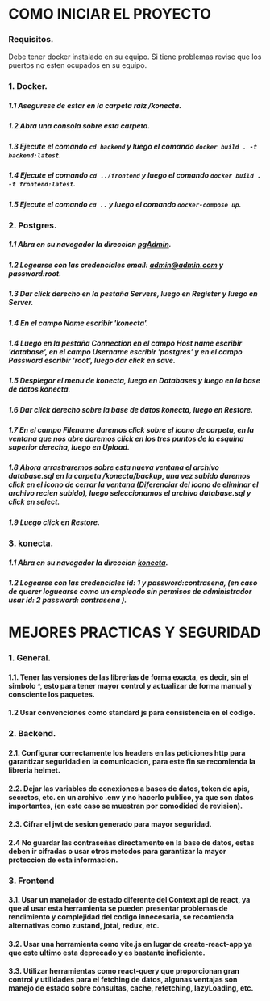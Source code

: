 # COMO INICIAR EL PROYECTO

### Requisitos.
Debe tener docker instalado en su equipo.
Si tiene problemas revise que los puertos no esten ocupados en su equipo.

### 1. Docker.

##### 1.1 Asegurese de estar en la carpeta raiz /konecta.
##### 1.2 Abra una consola sobre esta carpeta.
##### 1.3 Ejecute el comando `cd backend` y luego el comando `docker build . -t backend:latest`.
##### 1.4 Ejecute el comando `cd ../frontend` y luego el comando `docker build . -t frontend:latest`.
##### 1.5 Ejecute el comando `cd ..` y luego el comando `docker-compose up`.

### 2. Postgres.

##### 1.1 Abra en su navegador la direccion [pgAdmin](http://localhost:5050/).
##### 1.2 Logearse con las credenciales email: admin@admin.com y password:root.
##### 1.3 Dar click derecho en la pestaña Servers, luego en Register y luego en Server.
##### 1.4 En el campo Name escribir 'konecta'.
##### 1.4 Luego en la pestaña Connection en el campo Host name escribir 'database', en el campo Username escribir 'postgres' y en el campo Password escribir 'root', luego dar click en save.
##### 1.5 Desplegar el menu de konecta, luego en Databases y luego en la base de datos konecta.
##### 1.6 Dar click derecho sobre la base de datos konecta, luego en Restore.
##### 1.7 En el campo Filename daremos click sobre el icono de carpeta, en la ventana que nos abre daremos click en los tres puntos de la esquina superior derecha, luego en Upload.
##### 1.8 Ahora arrastraremos sobre esta nueva ventana el archivo database.sql en la carpeta /konecta/backup, una vez subido daremos click en el icono de cerrar la ventana (Diferenciar del icono de eliminar el archivo recien subido), luego seleccionamos el archivo database.sql y click en select.
##### 1.9 Luego click en Restore.

### 3. konecta.

##### 1.1 Abra en su navegador la direccion [konecta](http://localhost/login).
##### 1.2 Logearse con las credenciales id: 1 y password:contrasena, (en caso de querer loguearse como un empleado sin permisos de administrador usar id: 2 password: contrasena ).


# MEJORES PRACTICAS Y SEGURIDAD

### 1. General.
#### 1.1. Tener las versiones de las librerias de forma exacta, es decir, sin el simbolo ^, esto para tener mayor control y actualizar de forma manual y consciente los paquetes.
#### 1.2 Usar convenciones como standard js para consistencia en el codigo.

### 2. Backend.
#### 2.1. Configurar correctamente los headers en las peticiones http para garantizar seguridad en la comunicacion, para este fin se recomienda la libreria helmet.
#### 2.2. Dejar las variables de conexiones a bases de datos, token de apis, secretos, etc. en un archivo .env y no hacerlo publico, ya que son datos importantes, (en este caso se muestran por comodidad de revision).
#### 2.3. Cifrar el jwt de sesion generado para mayor seguridad.
#### 2.4 No guardar las contraseñas directamente en la base de datos, estas deben ir cifradas o usar otros metodos para garantizar la mayor proteccion de esta informacion.

### 3. Frontend
#### 3.1. Usar un manejador de estado diferente del Context api de react, ya que al usar esta herramienta se pueden presentar problemas de rendimiento y complejidad del codigo innecesaria, se recomienda alternativas como zustand, jotai, redux, etc.
#### 3.2. Usar una herramienta como vite.js en lugar de create-react-app ya que este ultimo esta deprecado y es bastante ineficiente.
#### 3.3. Utilizar herramientas como react-query que proporcionan gran control y utilidades para el fetching de datos, algunas ventajas son manejo de estado sobre consultas, cache, refetching, lazyLoading, etc.